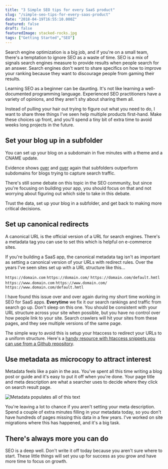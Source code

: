 ```yaml
---
title: "3 Simple SEO tips for every SaaS product"
slug: "/simple-seo-tips-for-every-saas-product"
date: "2018-04-19T16:55:10.000Z"
featured: false
draft: false
featuredImage: stacked-rocks.jpg
tags: ["Getting Started","SEO"]
---
```


Search engine optimization is a big job, and if you're on a small team, there's a temptation to ignore SEO as a waste of time. SEO is a mix of signals search engines measure to provide results when people search for an answer. Search engines don't want to share specifics on how to improve your ranking because they want to discourage people from gaming their results.

Learning SEO as a beginner can be daunting. It's not like learning a well-documented programming language. Experienced SEO practitioners have a variety of opinions, and they aren't shy about sharing them all. 

Instead of pulling your hair out trying to figure out what you need to do, I want to share three things I've seen help multiple products first-hand. Make these choices up front, and you'll spend a tiny bit of extra time to avoid weeks long projects in the future.

## Set your blog up in a subfolder
You can set up your blog on a subdomain in five minutes with a theme and a CNAME update. 

Evidence shows [over](https://iwantmyname.com/blog/2015/01/seo-penalties-of-moving-our-blog-to-a-subdomain.html) and [over](http://www.bloggingflail.com/subdomains-vs-subdirectories-seo/) again that subfolders outperform subdomains for blogs trying to capture search traffic.

There's still some debate on this topic in the SEO community, but since you're focusing on building your app, you should focus on that and not worrying about figuring out which side to take in this debate. 

Trust the data, set up your blog in a subfolder, and get back to making more critical decisions.

## Set up canonical redirects
A canonical URL is the official version of a URL for search engines. There's a metadata tag you can use to set this which is helpful on e-commerce sites. 

If you're building a SaaS app, the canonical metadata tag isn't as important as setting a canonical version of your URLs with redirect rules. Over the years I've seen sites set up with a URL structure like this...

`https://domain.com`
`https://domain.com/`
`https://domain.com/default.hmtl`
`https://www.domain.com`
`https://www.domain.com/`
`https://www.domain.com/default.hmtl`

I have found this issue over and over again during my short time working in SEO for SaaS apps. **Everytime** we fix it our search rankings and traffic from search go up. Don't sleep on this one. You should be consistent with your URL structure across your site when possible, but you have no control over how people link to your site. Search crawlers will hit your sites from these pages, and they see multiple versions of the same page.

The simple way to avoid this is setup your htaccess to redirect your URLs to a uniform structure. Here's a [handy resource with htaccess snippets you can use from a Github repository](https://github.com/phanan/htaccess).

## Use metadata as microcopy to attract interest
Metadata feels like a pain in the ass. You've spent all this time writing a blog post or guide and it's easy to put it off when you're done. Your page title and meta description are what a searcher uses to decide where they click on search result page. 

![Metadata populates all of this text](https://shanerice.com/content/images/2018/04/Image-2018-04-19-at-11.38.58-AM.png)

You're leaving a lot to chance if you aren't setting your meta description. Spend a couple of extra minutes filling in your metadata today, so you don't have hundreds of pages missing this data in a few years. I've worked on site migrations where this has happened, and it's a big task.

## There's always more you can do
SEO is a deep well. Don't write it off today because you aren't sure where to start. These little things will set you up for success as you grow and have more time to focus on growth.